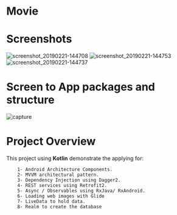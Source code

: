 # Movie
# Screenshots

![screenshot_20190221-144708](https://user-images.githubusercontent.com/28901635/53182194-abff1900-3601-11e9-8392-4b79cf281c83.png)
![screenshot_20190221-144753](https://user-images.githubusercontent.com/28901635/53182195-abff1900-3601-11e9-8f78-d1f646781c1d.png)
![screenshot_20190221-144737](https://user-images.githubusercontent.com/28901635/53182196-abff1900-3601-11e9-941d-11deef5b2afa.png)


# Screen to App packages and structure
![capture](https://user-images.githubusercontent.com/28901635/53181497-524a1f00-3600-11e9-9002-84a40a4ec113.PNG)


# Project Overview
This project using  **Kotlin** demonstrate the applying for:
```
    1- Android Architecture Components.
    2- MVVM architectural pattern.
    3- Dependency Injection using Dagger2.
    4- REST services using Retrofit2.
    5- Async / Observables using RxJava/ RxAndroid.
    6- Loading web images with Glide
    7- LiveData to hold data.
    8- Realm to create the database 
```

 

